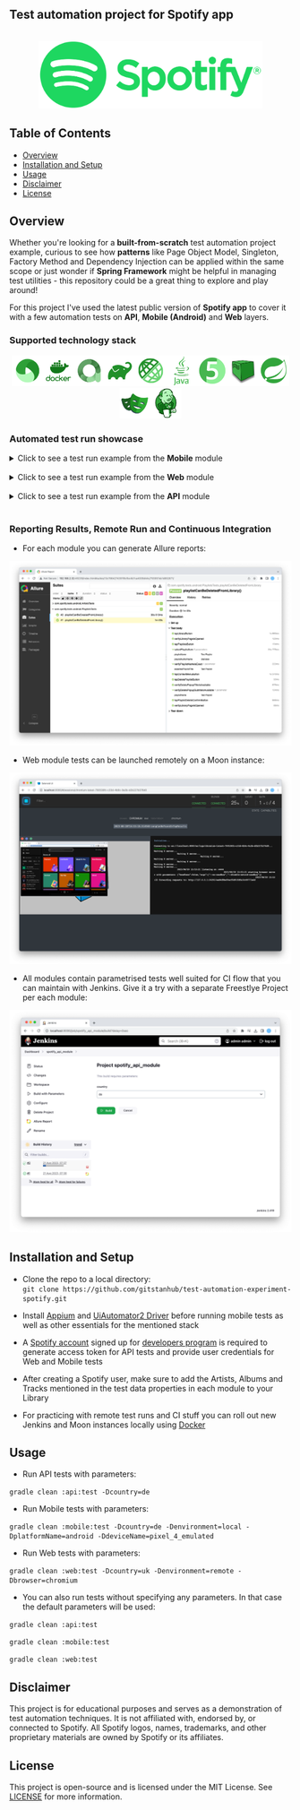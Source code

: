 ## Test automation project for Spotify app

<p align="center">
<br>
  <img src="media/logo/Spotify_Logo_RGB_Green.png" alt="spotify-logo" width="400">
</p>

## Table of Contents
- [Overview](#overview)
- [Installation and Setup](#installation-and-setup)
- [Usage](#usage)
- [Disclaimer](#disclaimer)
- [License](#license)

## Overview
Whether you're looking for a **built-from-scratch** test automation project example, curious to see how **patterns** like Page Object Model, Singleton, Factory Method and Dependency Injection can be applied within the same scope or just wonder if **Spring Framework** might be helpful in managing test utilities - this repository could be a great thing to explore and play around! 

For this project I've used the latest public version of **Spotify app** to cover it with a few automation tests on **API**, **Mobile (Android)** and **Web** layers.

### Supported technology stack

<p align="center">
<a href="https://appium.io/"><img src="media/icons/appium.png" alt="appium-logo" width="55"></a><a href="https://www.docker.com/"><img src="media/icons/docker.png" alt="docker-logo" width="55"></a><a href="https://github.com/allure-framework"><img src="media/icons/allure.png" alt="allure-logo" width="55"></a><a href="https://gradle.org/"><img src="media/icons/gradle.png" alt="gradle-logo" width="55"></a><a href="https://rest-assured.io/"><img src="media/icons/restassured.png" alt="restassured-logo" width="55"></a><a href="https://www.java.com/en/"><img src="media/icons/java.png" alt="java-logo" width="55"></a><a href="https://junit.org/junit5/"><img src="media/icons/junit5.png" alt="junit5-logo" width="55"></a><a href="https://aerokube.com/moon/"><img src="media/icons/selenoid.png" alt="selenoid-logo" width="55"></a><a href="https://spring.io/projects/spring-framework"><img src="media/icons/spring.png" alt="spring-logo" width="55"></a><a href="https://playwright.dev/java/"><img src="media/icons/playwright.png" alt="jenkins-logo" width="55"></a><a href="https://www.jenkins.io/"><img src="media/icons/jenkins.png" alt="jenkins-logo" width="55"></a>
</p>

### Automated test run showcase

<details>
  <summary>Click to see a test run example from the <b>Mobile</b> module</summary>
<p align="center">
<br>
<img src="media/gifs/mobile_test_run.gif" alt="mobile-test-run" width="400">
<br>
<i>Mobile test run</i>
</p>
</details>
<br>
<details>
  <summary>Click to see a test run example from the <b>Web</b> module</summary>
<p align="center">
<br>
<img src="media/gifs/web_test_run.gif" alt="web-test-run">
<br>
<i>Web test run</i>
</p>
</details>
<br>
<details>
  <summary>Click to see a test run example from the <b>API</b> module</summary>
<p align="center">
<br>
<img src="media/gifs/api_test_run.gif" alt="api-test-run">
<br>
<i>API test run</i>
</p>
</details>
<br>

### Reporting Results, Remote Run and Continuous Integration
* For each module you can generate Allure reports:
<p align="center">
<img src="media/screenshots/allure_screenshot.png" alt="allure-screenshot">
</p>

* Web module tests can be launched remotely on a Moon instance:
<p align="center">
<img src="media/screenshots/selenoid_screenshot.png" alt="selenoid-screenshot">
</p>

* All modules contain parametrised tests well suited for CI flow that you can maintain with Jenkins. Give it a try with a separate Freestlye Project per each module:
<p align="center">
<img src="media/screenshots/jenkins_screenshot.png" alt="jenkins-screenshot">
</p>

## Installation and Setup
* Clone the repo to a local directory: <br>
```git clone https://github.com/gitstanhub/test-automation-experiment-spotify.git```


* Install <a href="https://appium.io/docs/en/2.1/quickstart/install/">Appium</a> and <a href="https://appium.io/docs/en/2.1/quickstart/uiauto2-driver/">UiAutomator2 Driver</a> before running mobile tests as well as other essentials for the mentioned stack


* A <a href="https://www.spotify.com/us/signup">Spotify account</a> signed up for <a href="https://developer.spotify.com/">developers program</a> is required to generate access token for API tests and provide user credentials for Web and Mobile tests


* After creating a Spotify user, make sure to add the Artists, Albums and Tracks mentioned in the test data properties in each module to your Library


* For practicing with remote test runs and CI stuff you can roll out new Jenkins and Moon instances locally using <a href="https://www.docker.com/products/docker-desktop/">Docker</a>

## Usage
* Run API tests with parameters:<br>

```gradle clean :api:test -Dcountry=de```

* Run Mobile tests with parameters:<br>

```gradle clean :mobile:test -Dcountry=de -Denvironment=local -DplatformName=android -DdeviceName=pixel_4_emulated```

* Run Web tests with parameters:<br>

```gradle clean :web:test -Dcountry=uk -Denvironment=remote -Dbrowser=chromium```

* You can also run tests without specifying any parameters. In that case the default parameters will be used:<br>

```gradle clean :api:test```<br>

```gradle clean :mobile:test```<br>

```gradle clean :web:test```


## Disclaimer

This project is for educational purposes and serves as a demonstration of test automation techniques. It is not affiliated with, endorsed by, or connected to Spotify. All Spotify logos, names, trademarks, and other proprietary materials are owned by Spotify or its affiliates.

## License

This project is open-source and is licensed under the MIT License. See [LICENSE](./LICENSE) for more information.
